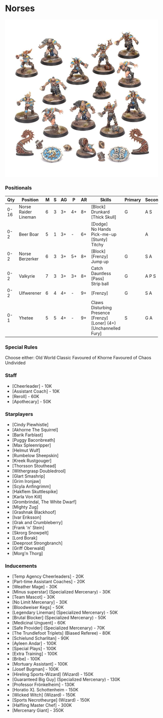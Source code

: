 ﻿# Norses

![](../media/teams/BBNorseTeamLead.jpg)

### Positionals

| Qty  | Position             | M | S | AG | P  | AR | Skills                                                                                    | Primary | Secondary | Cost |
| ---- | -------------------- | - | - | -- | -- | -- | ----------------------------------------------------------------------------------------- | ------- | --------- | ---- |
| 0-16 | Norse Raider Lineman | 6 | 3 | 3+ | 4+ | 8+ | [Block] <br /> Drunkard <br /> [Thick Skull]                                         | G       | A S       | 50K  |
| 0-2  | Beer Boar            | 5 | 1 | 3+ | -  | 6+ | [Dodge] <br /> No Hands <br /> Pick-me-up <br /> [Stunty] <br /> Titchy                     |         | A         | 20K  |
| 0-2  | Norse Berzerker      | 6 | 3 | 3+ | 5+ | 8+ | [Block] <br /> [Frenzy] <br /> Jump up                                               | G       | S A       | 90K  |
| 0-2  | Valkyrie             | 7 | 3 | 3+ | 3+ | 8+ | Catch <br /> Dauntless <br /> [Pass] <br /> Strip ball                                      | G       | A P S     | 95K  |
| 0-2  | Ulfwerener           | 6 | 4 | 4+ | -  | 9+ | [Frenzy]                                                                                    | G       | S A       | 105K |
| 0-1  | Yhetee               | 5 | 5 | 4+ | -  | 9+ | Claws <br /> Disturbing Presence <br /> [Frenzy] <br /> [Loner] (4+) <br /> [Unchannelled Fury] | S       | G A       | 140K |

### Special Rules

Choose either:
Old World Classic
Favoured of Khorne
Favoured of Chaos Undivided

### Staff

* [Cheerleader] - 10K
* [Assistant Coach] - 10K
* [Reroll] - 60K
* [Apothecary]  - 50K

### Starplayers

* [Cindy Piewhistle]             
* [Akhorne The Squirrel]         
* [Barik Farblast]               
* [Puggy Baconbreath]            
* [Max Spleenripper]             
* [Helmut Wulf]                  
* [Rumbelow Sheepskin]           
* [Kreek Rustgouger]             
* [Thorsson Stouthead]           
* [Withergrasp Doubledrool]      
* [Glart Smashrip]               
* [Grim Ironjaw]                 
* [Scyla Anfingrimm]             
* [Hakflem Skuttlespike]         
* [Karla Von Kill]               
* [Grombrindal, The White Dwarf] 
* [Mighty Zug]                   
* [Grashnak Blackhoof]           
* [Ivar Eriksson]                
* [Grak and Crumbleberry]              
* [Frank 'n' Stein]              
* [Skrorg Snowpelt]              
* [Lord Borak]                   
* [Deeproot Strongbranch]        
* [Griff Oberwald]               
* [Morg'n Thorg]                 

### Inducements

* [Temp Agency Cheerleaders] - 20K
* [Part-time Assistant Coaches] - 20K
* [Weather Mage] - 30K
* [Minus superstar] (Specialized Mercenary) - 30K
* [Team Mascot] - 30K
* [No Limit Mercenary] - 30K
* [Bloodweiser Kegs] - 50K
* [Legendary Lineman] (Specialized Mercenary) - 50K
* [Brutal Blocker] (Specialized Mercenary) - 50K
* [Medicinal Unguent] - 60K
* [Safe Provider] (Specialized Mercenary) - 70K
* [The Trundlefoot Triplets] (Biased Referee) - 80K
* [Schielund Scharlitan] - 90K
* [Ayleen Andar] - 100K
* [Special Plays] - 100K
* [Extra Training] - 100K
* [Bribe] - 100K
* [Mortuary Assistant] - 100K
* [Josef Bugman] - 100K
* [Hireling Sports-Wizard] (Wizard) - 150K
* [Guaranteed Big Guy] (Specialized Mercenary) - 130K
* [Professor Frönkelheim] - 130K
* [Horatio X]. Schottenheim - 150K
* [Wicked Witch] (Wizard) - 150K
* [Sports Necrotheurge] (Wizard) - 150K
* [Halfling Master Chef] - 300K
* [Mercenary Giant] - 350K
